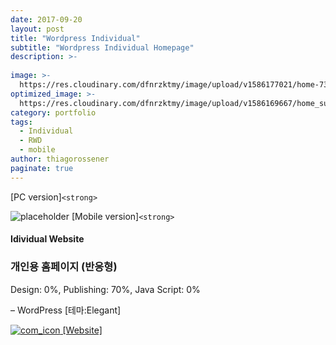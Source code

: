 ```yaml
---
date: 2017-09-20
layout: post
title: "Wordpress Individual"
subtitle: "Wordpress Individual Homepage"
description: >-
  
image: >-
  https://res.cloudinary.com/dfnrzktmy/image/upload/v1586177021/home-734x1024_irijfl.png
optimized_image: >-
  https://res.cloudinary.com/dfnrzktmy/image/upload/v1586169667/home_sum-400x260_ro1kh5.jpg
category: portfolio
tags:
  - Individual
  - RWD
  - mobile
author: thiagorossener
paginate: true
---
```

[PC version]`<strong>`

![placeholder](https://res.cloudinary.com/dfnrzktmy/image/upload/v1586177020/home_rwd-400x868_pwyilk.png "Wordpress Individual Site Mobile image")
[Mobile version]`<strong>`

#### Idividual Website

### 개인용 홈페이지 (반응형)

Design: 0%, Publishing: 70%, Java Script: 0%

– WordPress [테마:Elegant]

<a href="http://hwalan0411.dothome.co.kr/" target="_blank" class="site_icon">
<img src="https://res.cloudinary.com/dfnrzktmy/image/upload/v1586177444/com_icon-150x129_r9kppl.png" alt="com_icon">
[Website]
</a>
